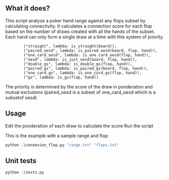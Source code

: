## What it does?
This script analyze a poker hand range against any flops subset by calculating connectivity.
It calculates a connection score for each flop based on the number of draws created with all the hands of the subset.
Each hand can only form a single draw at a time with this system of priority.
```
        ("straight", lambda: is_straight(board)),
        ("paired_oesd", lambda: is_paired_oesd(board, flop, hand)),
        ("one_card_oesd", lambda: is_one_card_oesd(flop, hand)),
        ("oesd", lambda: is_just_oesd(board, flop, hand)),
        ("double_gs", lambda: is_double_gs(flop, hand)),
        ("paired_gs", lambda: is_paired_gs(board, flop, hand)),
        ("one_card_gs", lambda: is_one_card_gs(flop, hand)),
        ("gs", lambda: is_gs(flop, hand))
```

The priority is determined by the score of the draw in ponderation and mutual exclusions
(paired_oesd is a subset of one_card_oesd which is a subsetof oesd)

## Usage

Edit the ponderation of each draw to calculate the score
Run the script

This is the example with a sample range and flop:
```python
python .\connexion_flop.py "range.txt" "flops.txt"
```

## Unit tests

```python
python .\tests.py    
```
